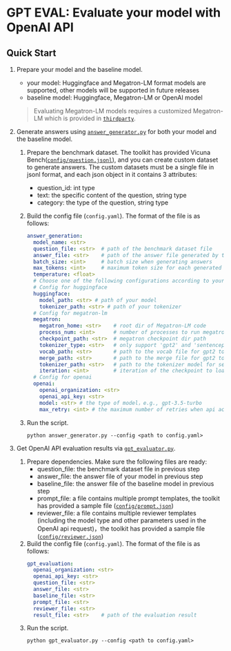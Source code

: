 # GPT EVAL: Evaluate your model with OpenAI API

## Quick Start

1. Prepare your model and the baseline model.
    - your model: Huggingface and Megatron-LM format models are supported, other models will be supported in future releases
    - baseline model: Huggingface, Megatron-LM or OpenAI model
    > Evaluating Megatron-LM models requires a customized Megatron-LM which is provided in [`thirdparty`](../../../thirdparty/).

2. Generate answers using [`answer_generator.py`](answer_generator.py) for both your model and the baseline model.
    1. Prepare the benchmark dataset. The toolkit has provided Vicuna Bench([`config/question.jsonl`](./config/question.jsonl)), and you can create custom dataset to generate answers. The custom datasets must be a single file in jsonl format, and each json object in it contains 3 attributes:
        - question_id: int type
        - text: the specific content of the question, string type
        - category: the type of the question, string type

    2. Build the config file (`config.yaml`). The format of the file is as follows:
        ```yaml
        answer_generation:
          model_name: <str>
          question_file: <str>  # path of the benchmark dataset file
          answer_file: <str>    # path of the answer file generated by the model
          batch_size: <int>     # batch size when generating answers
          max_tokens: <int>     # maximum token size for each generated answer
          temperature: <float>
          # Choose one of the following configurations according to your model type
          # Config for huggingface
          huggingface:
            model_path: <str> # path of your model
            tokenizer_path: <str> # path of your tokenizer
          # Config for megatron-lm
          megatron:
            megatron_home: <str>    # root dir of Megatron-LM code
            process_num: <int>      # number of processes to run megatron
            checkpoint_path: <str>  # megatron checkpoint dir path
            tokenizer_type: <str>   # only support 'gpt2' and 'sentencepiece' for now
            vocab_path: <str>       # path to the vocab file for gpt2 tokenizer
            merge_path: <str>       # path to the merge file for gpt2 tokenizer
            tokenizer_path: <str>   # path to the tokenizer model for sentencepiece tokenizer
            iteration: <int>        # iteration of the checkpoint to load
          # Config for openai
          openai:
            openai_organization: <str>
            openai_api_key: <str>
            model: <str> # the type of model，e.g., gpt-3.5-turbo
            max_retry: <int> # the maximum number of retries when api access fails
        ```
    3. Run the script.
        ```shell
        python answer_generator.py --config <path to config.yaml>
        ```

3. Get OpenAI API evaluation results via [`gpt_evaluator.py`](gpt_evaluator.py).
    1. Prepare dependencies. Make sure the following files are ready:
        - question_file: the benchmark dataset file in previous step
        - answer_file: the answer file of your model in previous step
        - baseline_file: the answer file of the baseline model in previous step
        - prompt_file: a file contains multiple prompt templates, the toolkit has provided a sample file ([`config/prompt.json`](config/prompt.json))
        - reviewer_file: a file contains multiple reviewer templates (including the model type and other parameters used in the OpenAI api request)，the toolkit has provided a sample file ([`config/reviewer.json`](config/reviewer.jsonl))
    2. Build the config file (`config.yaml`). The format of the file is as follows:
        ```yaml
        gpt_evaluation:
          openai_organization: <str>
          openai_api_key: <str>
          question_file: <str>
          answer_file: <str>
          baseline_file: <str>
          prompt_file: <str>
          reviewer_file: <str>
          result_file: <str>    # path of the evaluation result
        ```
    3. Run the script.
        ```shell
        python gpt_evaluator.py --config <path to config.yaml>
        ```
